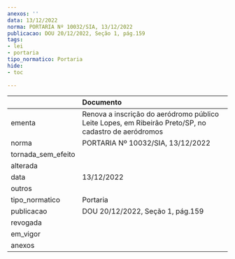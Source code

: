 ```yaml
---
anexos: ''
data: 13/12/2022
norma: PORTARIA Nº 10032/SIA, 13/12/2022
publicacao: DOU 20/12/2022, Seção 1, pág.159
tags:
- lei
- portaria
tipo_normatico: Portaria
hide: 
- toc 
 
---
```


|                    | Documento                                                                                            |
|:-------------------|:-----------------------------------------------------------------------------------------------------|
| ementa             | Renova a inscrição do aeródromo público Leite Lopes, em Ribeirão Preto/SP, no cadastro de aeródromos |
| norma              | PORTARIA Nº 10032/SIA, 13/12/2022                                                                    |
| tornada_sem_efeito |                                                                                                      |
| alterada           |                                                                                                      |
| data               | 13/12/2022                                                                                           |
| outros             |                                                                                                      |
| tipo_normatico     | Portaria                                                                                             |
| publicacao         | DOU 20/12/2022, Seção 1, pág.159                                                                     |
| revogada           |                                                                                                      |
| em_vigor           |                                                                                                      |
| anexos             |                                                                                                      |